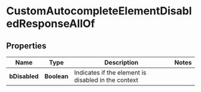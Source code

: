 

# CustomAutocompleteElementDisabledResponseAllOf


## Properties

| Name | Type | Description | Notes |
|------------ | ------------- | ------------- | -------------|
|**bDisabled** | **Boolean** | Indicates if the element is disabled in the context |  |



